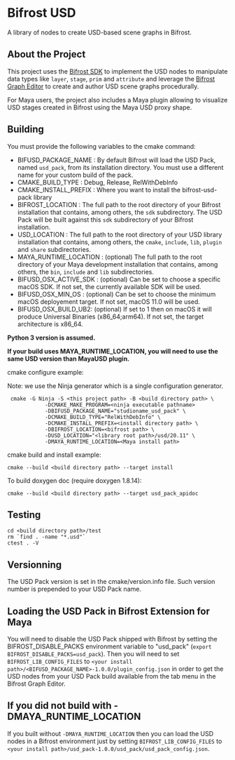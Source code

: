 Bifrost USD
==========

A library of nodes to create USD-based scene graphs in Bifrost.


## About the Project

This project uses the [Bifrost SDK](https://help.autodesk.com/view/BIFROST/ENU/?guid=Bifrost_DevHelp_BifrostSDKAminoAPI_html) to implement the USD nodes to 
manipulate data types like `layer`, `stage`, `prim` and `attribute` and leverage the [Bifrost Graph Editor](https://help.autodesk.com/view/BIFROST/ENU/?guid=Bifrost_Common_working_in_bifrost_html) to create and author USD scene graphs procedurally.

For Maya users, the project also includes a Maya plugin allowing to visualize USD stages created in Bifrost using the Maya USD proxy shape.

## Building

You must provide the following variables to the cmake command:

* BIFUSD_PACKAGE_NAME : By default Bifrost will load the USD Pack, named `usd_pack`, from its installation directory. You must use a different name for your custom build of the pack.
* CMAKE_BUILD_TYPE : Debug, Release, RelWithDebInfo
* CMAKE_INSTALL_PREFIX : Where you want to install the bifrost-usd-pack library
* BIFROST_LOCATION : The full path to the root directory of your Bifrost installation that contains, among others, the `sdk` subdirectory. The USD Pack will be built against this `sdk` subdirectory of your Bifrost installation.
* USD_LOCATION : The full path to the root directory of your USD library installation that contains, among others, the `cmake`, `include`, `lib`, `plugin` and `share` subdirectories.
* MAYA_RUNTIME_LOCATION : (optional) The full path to the root directory of your Maya development installation that contains, among others, the `bin`, `include` and `lib` subdirectories.
* BIFUSD_OSX_ACTIVE_SDK : (optional) Can be set to choose a specific macOS SDK. If not set, the currently available SDK will be used.
* BIFUSD_OSX_MIN_OS : (optional) Can be set to choose the minimum macOS deployement target. If not set, macOS 11.0 will be used.
* BIFUSD_OSX_BUILD_UB2: (optional) If set to 1 then on macOS it will produce Universal Binaries (x86_64;arm64). If not set, the target architecture is x86_64.

__Python 3 version is assumed.__

__If your build uses MAYA_RUNTIME_LOCATION, you will need to use the same USD version than MayaUSD plugin.__


cmake configure example:

Note: we use the Ninja generator which is a single configuration generator.

```
 cmake -G Ninja -S <this project path> -B <build directory path> \
            -DCMAKE_MAKE_PROGRAM=<ninja executable pathname>
            -DBIFUSD_PACKAGE_NAME="studioname_usd_pack" \
            -DCMAKE_BUILD_TYPE="RelWithDebInfo" \
            -DCMAKE_INSTALL_PREFIX=<install directory path> \
            -DBIFROST_LOCATION=<bifrost path> \
            -DUSD_LOCATION="<library root path>/usd/20.11" \
            -DMAYA_RUNTIME_LOCATION=<Maya install path>
```

cmake build and install example:
```
cmake --build <build directory path> --target install
```

To build doxygen doc (require doxygen 1.8.14):
```
cmake --build <build directory path> --target usd_pack_apidoc
```

## Testing

```
cd <build directory path>/test
rm `find . -name "*.usd"`
ctest . -V
```

## Versionning
The USD Pack version is set in the cmake/version.info file. Such version number is prepended to your USD Pack name.

## Loading the USD Pack in Bifrost Extension for Maya
You will need to disable the USD Pack shipped with Bifrost by setting the BIFROST_DISABLE_PACKS environment variable to "usd_pack" (`export BIFROST_DISABLE_PACKS=usd_pack`).
Then you will need to set `BIFROST_LIB_CONFIG_FILES` to `<your install path>/<BIFUSD_PACKAGE_NAME>-1.0.0/plugin_config.json`
in order to get the USD nodes from your USD Pack build available from the tab menu in the Bifrost Graph Editor.

## If you did not build with -DMAYA_RUNTIME_LOCATION
If you built without `-DMAYA_RUNTIME_LOCATION` then you can load the USD nodes in a Bifrost environment just by setting `BIFROST_LIB_CONFIG_FILES` to `<your install path>/usd_pack-1.0.0/usd_pack/usd_pack_config.json`.
